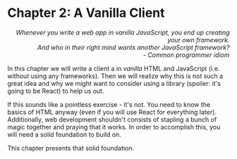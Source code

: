 # Chapter 2: A Vanilla Client

<div style="text-align: right"> <i> Whenever you write a web app in vanilla JavaScript, you end up creating your own framework. <br> And who in their right mind wants another JavaScript framework? <br> - Common programmer idiom </i> </div>

In this chapter we will write a client a in _vanilla_ HTML and JavaScript (i.e. without using any frameworks).
Then we will realize why this is not such a great idea and why we might want to consider using a library (spoiler: it's going to be React) to help us out.

If this sounds like a pointless exercise - it's not.
You need to know the basics of HTML anyway (even if you will use React for everything later).
Additionally, web development shouldn't consists of stapling a bunch of magic together and praying that it works.
In order to accomplish this, you will need a solid foundation to build on.

This chapter presents that solid foundation.
